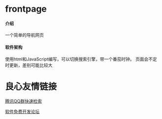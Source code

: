 # frontpage

#### 介绍
一个简单的导航网页

#### 软件架构
使用html和JavaScript编写，可以切换搜索引擎，带一个番茄时钟。
页面会不定时更新，差别可能比较大

 # 良心友情链接

[腾讯QQ群快速检索](http://u.720life.cn/s/8cf73f7c)

[软件免费开发论坛](http://u.720life.cn/s/bbb01dc0)